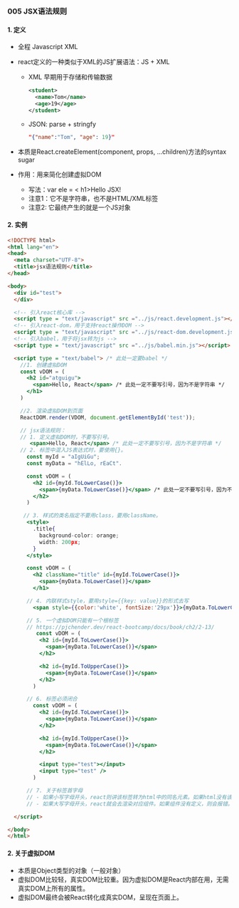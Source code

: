 ### 005 JSX语法规则

#### 1. 定义
  - 全程 Javascript XML
  - react定义的一种类似于XML的JS扩展语法：JS + XML
    - XML 早期用于存储和传输数据
      ```xml
      <student>
        <name>Tom</name>
        <age>19</age>
      </student>
      ```
    - JSON: parse + stringfy
      ```json
      "{"name":"Tom", "age": 19}"
      ```
    
  - 本质是React.createElement(component, props, ...children)方法的syntax sugar
  - 作用：用来简化创建虚拟DOM
    - 写法：var ele = < h1>Hello JSX!</hx >
    - 注意1：它不是字符串，也不是HTML/XML标签
    - 注意2: 它最终产生的就是一个JS对象

#### 2. 实例
  ```html
  <!DOCTYPE html>
  <html lang="en">
  <head>
    <meta charset="UTF-8">
    <title>jsx语法规则</title>
  </head>

  <body>
    <div id="test">
    </div>

    <!-- 引入react核心库 -->
    <script type = "text/javascript" src ="../js/react.development.js"></script>
    <!-- 引入react-dom，用于支持react操作DOM -->
    <script type = "text/javascript" src ="../js/react-dom.development.js"></script>
    <!-- 引入babel，用于将jsx转为js -->
    <script type = "text/javascript" src ="../js/babel.min.js"></script>

    <script type = "text/babel"> /* 此处一定要babel */
      //1. 创建虚拟DOM
      const vDOM = (
        <h2 id="atguigu">
          <span>Hello, React</span> /* 此处一定不要写引号，因为不是字符串 */
        </h1> 
      )

      //2. 渲染虚拟DOM到页面
      ReactDOM.render(VDOM, document.getElementById('test'));

      // jsx语法规则：
      // 1. 定义虚拟DOM时，不要写引号。
         <span>Hello, React</span> /* 此处一定不要写引号，因为不是字符串 */
      // 2. 标签中混入JS表达式时，要使用{}。
        const myId = "aIgUiGu";
        const myData = "hElLo, rEaCt".

        const vDOM = (
          <h2 id={myId.ToLowerCase()}>
            <span>{myData.ToLowerCase()}</span> /* 此处一定不要写引号，因为不是字符串 */
          </h2>
        )

       // 3. 样式的类名指定不要用class，要用className。
        <style>
          .title{
            background-color: orange;
            width: 200px;
          }
        </style>

        const vDOM = (
          <h2 className="title" id={myId.ToLowerCase()}>
            <span>{myData.ToLowerCase()}</span>
          </h1>

        // 4. 内联样式style，要用style={{key: value}}的形式去写
          <span style={{color:'white', fontSize:'29px'}}>{myData.ToLowerCase()}</span>

        // 5. 一个虚拟DOM只能有一个根标签
        // https://pjchender.dev/react-bootcamp/docs/book/ch2/2-13/
           const vDOM = (
            <h2 id={myId.ToLowerCase()}>
              <span>{myData.ToLowerCase()}</span> 
            </h2>

            <h2 id={myId.ToUpperCase()}>
              <span>{myData.ToLowerCase()}</span>
            </h2>
          )

        // 6. 标签必须闭合
          const vDOM = (
            <h2 id={myId.ToLowerCase()}>
              <span>{myData.ToLowerCase()}</span> 
            </h2>

            <h2 id={myId.ToUpperCase()}>
              <span>{myData.ToLowerCase()}</span>
            </h2>

            <input type="test"></input>
            <input type="test" />
          )

        // 7. 关于标签首字母
        // - 如果小写字母开头，react则讲该标签转为html中的同名元素。如果html没有该标签对应的同名元素，则会报错。
        // - 如果大写字母开头，react就会去渲染对应组件。如果组件没有定义，则会报错。

    </script>

  </body>
  </html>
  ```

#### 2. 关于虚拟DOM 
  - 本质是Object类型的对象（一般对象）
  - 虚拟DOM比较轻，真实DOM比较重。因为虚拟DOM是React内部在用，无需真实DOM上所有的属性。
  - 虚拟DOM最终会被React转化成真实DOM，呈现在页面上。
